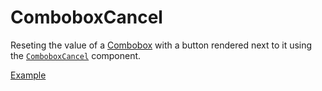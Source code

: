 # ComboboxCancel

<p data-description>
  Reseting the value of a <a href="/components/combobox">Combobox</a> with a button rendered next to it using the <a href="/apis/combobox-cancel"><code>ComboboxCancel</code></a> component.
</p>

<a href="./index.tsx" data-playground>Example</a>
